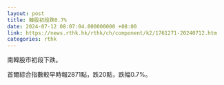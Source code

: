 ```yaml
---
layout: post
title: 韓股初段跌0.7%
date: 2024-07-12 08:07:04.000000000 +08:00
link: https://news.rthk.hk/rthk/ch/component/k2/1761271-20240712.htm
categories: rthk
---
```


南韓股市初段下跌。

首爾綜合指數較早時報2871點，跌20點，跌幅0.7%。
